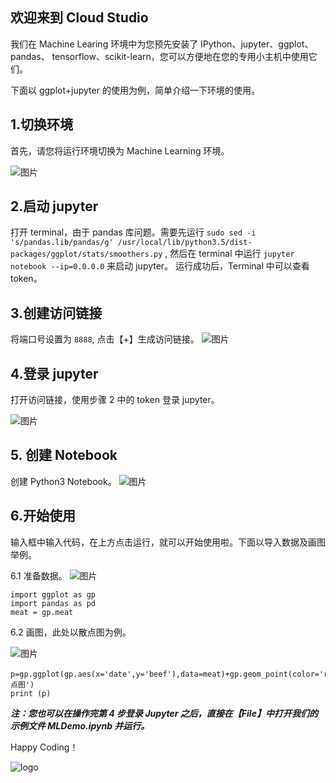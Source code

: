 ## 欢迎来到 Cloud Studio

我们在 Machine Learing 环境中为您预先安装了 IPython、jupyter、ggplot、pandas、
tensorflow、scikit-learn，您可以方便地在您的专用小主机中使用它们。

下面以 ggplot+jupyter 的使用为例，简单介绍一下环境的使用。


## 1.切换环境
首先，请您将运行环境切换为 Machine Learning 环境。

![图片](https://dn-coding-net-production-pp.qbox.me/80e34fa3-90b1-407e-b9be-9482ec69e84f.png)

## 2.启动 jupyter
打开 terminal，由于 pandas 库问题。需要先运行 `sudo sed -i 's/pandas.lib/pandas/g' /usr/local/lib/python3.5/dist-packages/ggplot/stats/smoothers.py` , 然后在 terminal 中运行 `jupyter notebook --ip=0.0.0.0` 来启动 jupyter。
运行成功后，Terminal 中可以查看 token。

## 3.创建访问链接
将端口号设置为 `8888`, 点击【+】生成访问链接。
![图片](https://dn-coding-net-production-pp.qbox.me/b461af40-5a0d-4761-8254-55fb3969c43d.png)

## 4.登录 jupyter
打开访问链接，使用步骤 2 中的 token 登录 jupyter。

![图片](https://dn-coding-net-production-pp.qbox.me/e2b14eb1-9cfe-4a85-8aae-dd8fdee44b07.png)

## 5. 创建 Notebook

创建 Python3 Notebook。
![图片](https://dn-coding-net-production-pp.qbox.me/51400f8c-89b1-4fd1-b2da-50f58479dae7.png)

## 6.开始使用
输入框中输入代码，在上方点击运行，就可以开始使用啦。下面以导入数据及画图举例。

6.1 准备数据。
![图片](https://dn-coding-net-production-pp.qbox.me/2e3fb676-f1d8-4110-bb20-7fd0d7de8b2e.png)

```
import ggplot as gp 
import pandas as pd
meat = gp.meat
```
6.2 画图，此处以散点图为例。

![图片](https://dn-coding-net-production-pp.qbox.me/6e3f54f9-bfae-4bfd-baa8-7c266620af33.png)

```
p=gp.ggplot(gp.aes(x='date',y='beef'),data=meat)+gp.geom_point(color='red')+gp.ggtitle(u'散点图')
print (p)
```

_**注：您也可以在操作完第 4 步登录 Jupyter 之后，直接在【File】中打开我们的示例文件 MLDemo.ipynb 并运行。**_

Happy Coding！

![logo](https://dn-coding-net-production-pp.qbox.me/0905c8a9-5b33-4819-83d4-3cd0528b0c86.png)
